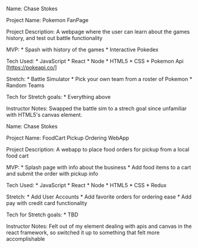 Name:
    Chase Stokes

Project Name:
    Pokemon FanPage

Project Description:
    A webpage where the user can learn about the games history, and test out battle functionality

MVP:
    * Spash with history of the games
    * Interactive Pokedex

Tech Used:
    * JavaScript
    * React
    * Node
    * HTML5
    * CSS
    * Pokemon Api [https://pokeapi.co/]

Stretch:
    * Battle Simulator
    * Pick your own team from a roster of Pokemon
    * Random Teams 

Tech for Stretch goals:
    * Everything above


Instructor Notes:
    Swapped the battle sim to a strech goal since unfamiliar with HTML5's canvas element.


Name:
    Chase Stokes

Project Name:
    FoodCart Pickup Ordering WebApp

Project Description:
    A webapp to place food orders for pickup from a local food cart

MVP:
    * Splash page with info about the business
    * Add food items to a cart and submit the order with pickup info

Tech Used:
    * JavaScript
    * React
    * Node
    * HTML5
    * CSS
    * Redux


Stretch:
    * Add User Accounts
    * Add favorite orders for ordering ease
    * Add pay with credit card functionality

Tech for Stretch goals:
    * TBD


Instructor Notes:
    Felt out of my element dealing with apis and canvas in the react framework, so switched it up to something that felt more accomplishable 

